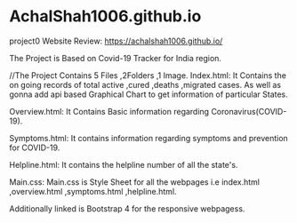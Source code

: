 # AchalShah1006.github.io
project0
Website Review:
https://achalshah1006.github.io/
 
 The Project is Based on Covid-19 Tracker for India region.

 //The Project Contains 5 Files ,2Folders ,1 Image.
 Index.html:
            It Contains the on going records of total active ,cured ,deaths ,migrated cases.
            As well as gonna add api based Graphical Chart to get information of particular States.

 Overview.html:
            It Contains Basic information regarding Coronavirus(COVID-19).

Symptoms.html:
            It contains information regarding symptoms and prevention for COVID-19.

Helpline.html:
            It contains the helpline number of all the state's.

Main.css:
        Main.css is Style Sheet for all the webpages i.e index.html ,overview.html ,symptoms.html ,helpline.html.

Additionally linked is Bootstrap 4 for the responsive webpagess.